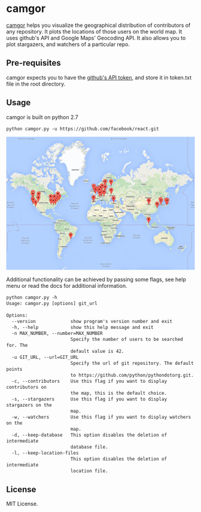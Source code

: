 
# camgor

[camgor](https://github.com/PiyushDeshmukh/camgor) helps you visualize the geographical distribution of contributors of any repository.
It plots the locations of those users on the world map. It uses github's API and Google Maps' Geocoding API. It also allows you to
plot stargazers, and watchers of a particular repo.

## Pre-requisites

camgor expects you to have the [github's API token](https://github.com/settings/tokens/new), and store it in token.txt file in the
root directory.

## Usage
camgor is built on python 2.7

    python camgor.py -u https://github.com/facebook/react.git

![reactjs map](/images/reactmap.png)

Additional functionality can be achieved by passing some flags, see help menu or read the docs for additional information.

    python camgor.py -h
    Usage: camgor.py [options] git_url

    Options:
      --version             show program's version number and exit
      -h, --help            show this help message and exit
      -n MAX_NUMBER, --number=MAX_NUMBER
                            Specify the number of users to be searched for. The
                            default value is 42.
      -u GIT_URL, --url=GIT_URL
                            Specify the url of git repository. The default points
                            to https://github.com/python/pythondotorg.git.
      -c, --contributors    Use this flag if you want to display contributors on
                            the map, this is the default choice.
      -s, --stargazers      Use this flag if you want to display stargazers on the
                            map.
      -w, --watchers        Use this flag if you want to display watchers on the
                            map.
      -d, --keep-database   This option disables the deletion of intermediate
                            database file.
      -l, --keep-location-files
                            This option disables the deletion of intermediate
                            location file.


## License
MIT License.
